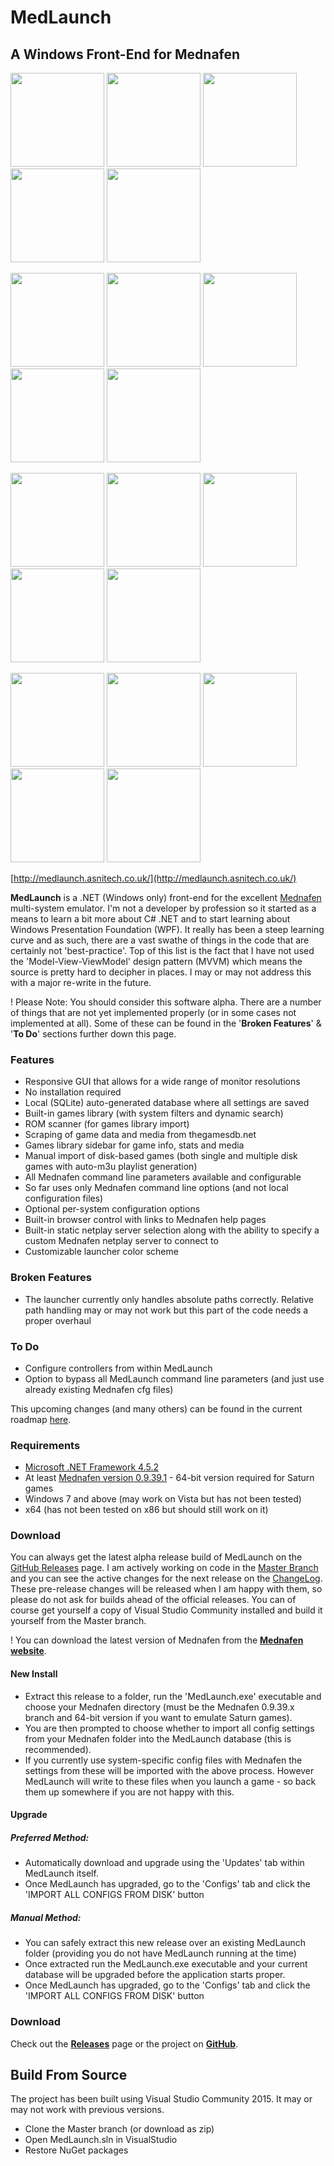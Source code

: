 # MedLaunch
## A Windows Front-End for Mednafen

<a href="http://medlaunch.asnitech.co.uk/user/pages/03.screenshots/games1.png"><img src="http://medlaunch.asnitech.co.uk/user/pages/03.screenshots/games1.png" width="150" /></a>
<a href="http://medlaunch.asnitech.co.uk/user/pages/03.screenshots/games2.png"><img src="http://medlaunch.asnitech.co.uk/user/pages/03.screenshots/games2.png" width="150" /></a>
<a href="http://medlaunch.asnitech.co.uk/user/pages/03.screenshots/games3.png"><img src="http://medlaunch.asnitech.co.uk/user/pages/03.screenshots/games3.png" width="150" /></a>
<a href="http://medlaunch.asnitech.co.uk/user/pages/03.screenshots/games4.png"><img src="http://medlaunch.asnitech.co.uk/user/pages/03.screenshots/games4.png" width="150" /></a>
<a href="http://medlaunch.asnitech.co.uk/user/pages/03.screenshots/games6.png"><img src="http://medlaunch.asnitech.co.uk/user/pages/03.screenshots/games6.png" width="150" /></a>

<a href="http://medlaunch.asnitech.co.uk/user/pages/03.screenshots/games5.png"><img src="http://medlaunch.asnitech.co.uk/user/pages/03.screenshots/games5.png" width="150" /></a>
<a href="http://medlaunch.asnitech.co.uk/user/pages/03.screenshots/games7.png"><img src="http://medlaunch.asnitech.co.uk/user/pages/03.screenshots/games7.png" width="150" /></a>
<a href="http://medlaunch.asnitech.co.uk/user/pages/03.screenshots/configs1.png"><img src="http://medlaunch.asnitech.co.uk/user/pages/03.screenshots/configs1.png" width="150" /></a>
<a href="http://medlaunch.asnitech.co.uk/user/pages/03.screenshots/configs2.png"><img src="http://medlaunch.asnitech.co.uk/user/pages/03.screenshots/configs2.png" width="150" /></a>
<a href="http://medlaunch.asnitech.co.uk/user/pages/03.screenshots/configs3.png"><img src="http://medlaunch.asnitech.co.uk/user/pages/03.screenshots/configs3.png" width="150" /></a>

<a href="http://medlaunch.asnitech.co.uk/user/pages/03.screenshots/settings1.png"><img src="http://medlaunch.asnitech.co.uk/user/pages/03.screenshots/settings1.png" width="150" /></a>
<a href="http://medlaunch.asnitech.co.uk/user/pages/03.screenshots/settings2.png"><img src="http://medlaunch.asnitech.co.uk/user/pages/03.screenshots/settings2.png" width="150" /></a>
<a href="http://medlaunch.asnitech.co.uk/user/pages/03.screenshots/settings3.png"><img src="http://medlaunch.asnitech.co.uk/user/pages/03.screenshots/settings3.png" width="150" /></a>
<a href="http://medlaunch.asnitech.co.uk/user/pages/03.screenshots/settings4.png"><img src="http://medlaunch.asnitech.co.uk/user/pages/03.screenshots/settings4.png" width="150" /></a>
<a href="http://medlaunch.asnitech.co.uk/user/pages/03.screenshots/settings5.png"><img src="http://medlaunch.asnitech.co.uk/user/pages/03.screenshots/settings5.png" width="150" /></a>


<a href="http://medlaunch.asnitech.co.uk/user/pages/03.screenshots/settings6.png"><img src="http://medlaunch.asnitech.co.uk/user/pages/03.screenshots/settings6.png" width="150" /></a>
<a href="http://medlaunch.asnitech.co.uk/user/pages/03.screenshots/settings7.png"><img src="http://medlaunch.asnitech.co.uk/user/pages/03.screenshots/settings7.png" width="150" /></a>
<a href="http://medlaunch.asnitech.co.uk/user/pages/03.screenshots/updates1.png"><img src="http://medlaunch.asnitech.co.uk/user/pages/03.screenshots/updates1.png" width="150" /></a>
<a href="http://medlaunch.asnitech.co.uk/user/pages/03.screenshots/updates3.png"><img src="http://medlaunch.asnitech.co.uk/user/pages/03.screenshots/updates3.png" width="150" /></a>
<a href="http://medlaunch.asnitech.co.uk/user/pages/03.screenshots/help1.png"><img src="http://medlaunch.asnitech.co.uk/user/pages/03.screenshots/help1.png" width="150" /></a>

[http://medlaunch.asnitech.co.uk/](http://medlaunch.asnitech.co.uk/)

**MedLaunch** is a .NET (Windows only) front-end for the excellent [Mednafen](http://mednafen.fobby.net/) multi-system emulator. I'm not a developer by profession so it started as a means to learn a bit more about C# .NET and to start learning about Windows Presentation Foundation (WPF). It really has been a steep learning curve and as such, there are a vast swathe of things in the code that are certainly not 'best-practice'. Top of this list is the fact that I have not used the 'Model-View-ViewModel' design pattern (MVVM) which means the source is pretty hard to decipher in places. I may or may not address this with a major re-write in the future.

! Please Note: You should consider this software alpha. There are a number of things that are not yet implemented properly (or in some cases not implemented at all). Some of these can be found in the '**Broken Features**' & '**To Do**' sections further down this page.

### Features
* Responsive GUI that allows for a wide range of monitor resolutions
* No installation required
* Local (SQLite) auto-generated database where all settings are saved
* Built-in games library (with system filters and dynamic search)
* ROM scanner (for games library import)
* Scraping of game data and media from thegamesdb.net
* Games library sidebar for game info, stats and media
* Manual import of disk-based games (both single and multiple disk games with auto-m3u playlist generation)
* All Mednafen command line parameters available and configurable
* So far uses only Mednafen command line options (and not local configuration files)
* Optional per-system configuration options
* Built-in browser control with links to Mednafen help pages
* Built-in static netplay server selection along with the ability to specify a custom Mednafen netplay server to connect to
* Customizable launcher color scheme

### Broken Features
* The launcher currently only handles absolute paths correctly. Relative path handling may or may not work but this part of the code needs a proper overhaul

### To Do
* Configure controllers from within MedLaunch
* Option to bypass all MedLaunch command line parameters (and just use already existing Mednafen cfg files)

This upcoming changes (and many others) can be found in the current roadmap [here](http://medlaunch.asnitech.co.uk/roadmap).

### Requirements
* [Microsoft .NET Framework 4.5.2](https://www.microsoft.com/en-gb/download/details.aspx?id=42643)
* At least [Mednafen version 0.9.39.1](http://mednafen.fobby.net/releases/) - 64-bit version required for Saturn games
* Windows 7 and above (may work on Vista but has not been tested)
* x64 (has not been tested on x86 but should still work on it)

### Download
You can always get the latest alpha release build of MedLaunch on the [GitHub Releases](https://github.com/Asnivor/MedLaunch/releases) page. I am actively working on code in the [Master Branch](https://github.com/Asnivor/MedLaunch/tree/master) and you can see the active changes for the next release on the [ChangeLog](http://medlaunch.asnitech.co.uk/changelog). These pre-release changes will be released when I am happy with them, so please do not ask for builds ahead of the official releases. You can of course get yourself a copy of Visual Studio Community installed and build it yourself from the Master branch. 

! You can download the latest version of Mednafen from the [**Mednafen website**](http://mednafen.fobby.net/releases/).

#### New Install
* Extract this release to a folder, run the 'MedLaunch.exe' executable and choose your Mednafen directory (must be the Mednafen 0.9.39.x branch and 64-bit version if you want to emulate Saturn games). 
* You are then prompted to choose whether to import all config settings from your Mednafen folder into the MedLaunch database (this is recommended).
* If you currently use system-specific config files with Mednafen the settings from these will be imported with the above process. However MedLaunch will write to these files when you launch a game - so back them up somewhere if you are not happy with this.

#### Upgrade
##### Preferred Method: 
* Automatically download and upgrade using the 'Updates' tab within MedLaunch itself.
* Once MedLaunch has upgraded, go to the 'Configs' tab and click the 'IMPORT ALL CONFIGS FROM DISK' button

##### Manual Method: 
* You can safely extract this new release over an existing MedLaunch folder (providing you do not have MedLaunch running at the time) 
* Once extracted run the MedLaunch.exe executable and your current database will be upgraded before the application starts proper.
* Once MedLaunch has upgraded, go to the 'Configs' tab and click the 'IMPORT ALL CONFIGS FROM DISK' button

### Download
Check out the [**Releases**](http://medlaunch.asnitech.co.uk/releases) page or the project on [**GitHub**](https://github.com/Asnivor/MedLaunch).

## Build From Source
The project has been built using Visual Studio Community 2015. It may or may not work with previous versions.
* Clone the Master branch (or download as zip)
* Open MedLaunch.sln in VisualStudio
* Restore NuGet packages

